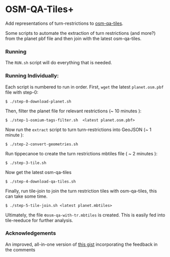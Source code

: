 # OSM-QA-Tiles+

Add representations of turn-restrictions to [osm-qa-tiles](//github.com/osmlab/osm-qa-tiles). 

Some scripts to automate the extraction of turn restrictions (and more?) from the planet pbf file and then join with the latest osm-qa-tiles.

### Running 

The `RUN.sh` script will do everything that is needed.

### Running Individually: 
Each script is numbered to run in order. First, `wget` the latest `planet.osm.pbf` file with step-0: 
    
    $ ./step-0-download-planet.sh 

Then, filter the planet file for relevant restrictions (~ 10 minutes ):
    
    $ ./step-1-osmium-tags-filter.sh  <latest planet.osm.pbf>
    
Now run the `extract` script to turn turn-restrictions into GeoJSON (~ 1 minute ): 
    
    $ ./step-2-convert-geometries.sh
    
Run tippecanoe to create the turn restrictions mbtiles file ( ~ 2 minutes ):

    $ ./step-3-tile.sh
    
Now get the latest osm-qa-tiles

    $ ./step-4-download-qa-tiles.sh
    
Finally, run tile-join to join the turn restriction tiles with osm-qa-tiles, this can take some time.
    
    $ ./step-5-tile-join.sh <latest planet.mbtiles>
    
Ultimately, the file e`osm-qa-with-tr.mbtiles` is created. This is easily fed into tile-reeduce for further analysis.


### Acknowledgements
An improved, all-in-one version of [this gist](https://gist.github.com/jenningsanderson/b04ac2cc68a2cf79a4c4cb2c1b16c96d) incorporating the feedback in the comments

